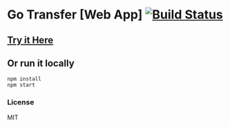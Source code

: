 # Go Transfer [Web App] [![Build Status](https://travis-ci.org/drewwyatt/go-transfer-web.svg?branch=master)](https://travis-ci.org/drewwyatt/go-transfer-web)

## [Try it Here](https://drewwyatt.github.io/go-transfer-web/)

## Or run it locally

    npm install
    npm start

### License

MIT